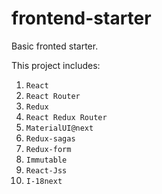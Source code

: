 # frontend-starter
Basic fronted starter.

This project includes:
1. `React`
2. `React Router`
3. `Redux`
4. `React Redux Router`
5. `MaterialUI@next`
6. `Redux-sagas`
7. `Redux-form`
8. `Immutable`
9. `React-Jss`
10. `I-18next`
